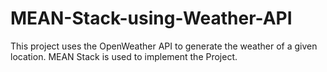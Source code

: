 # MEAN-Stack-using-Weather-API
This project uses the OpenWeather API to generate the weather of a given location.
MEAN Stack is used to implement the Project.
